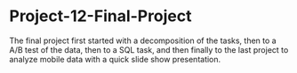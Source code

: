 # Project-12-Final-Project
The final project first started with a decomposition of the tasks, then to a A/B test of the data, then to a SQL task, and then finally to the last project to analyze mobile data with a quick slide show presentation. 
